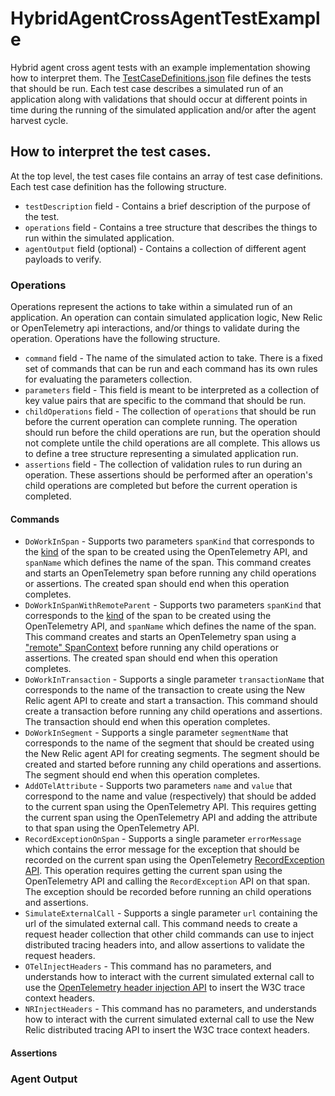 # HybridAgentCrossAgentTestExample

Hybrid agent cross agent tests with an example implementation showing how to interpret them. The [TestCaseDefinitions.json](./TestCaseDefinitions.json) file defines the tests that should be run. Each test case describes a simulated run of an application along with validations that should occur at different points in time during the running of the simulated application and/or after the agent harvest cycle.

## How to interpret the test cases.

At the top level, the test cases file contains an array of test case definitions. Each test case definition has the following structure.

* `testDescription` field - Contains a brief description of the purpose of the test.
* `operations` field - Contains a tree structure that describes the things to run within the simulated application.
* `agentOutput` field (optional) - Contains a collection of different agent payloads to verify.

### Operations

Operations represent the actions to take within a simulated run of an application. An operation can contain simulated application logic, New Relic or OpenTelemetry api interactions, and/or things to validate during the operation. Operations have the following structure.

* `command` field - The name of the simulated action to take. There is a fixed set of commands that can be run and each command has its own rules for evaluating the parameters collection.
* `parameters` field - This field is meant to be interpreted as a collection of key value pairs that are specific to the command that should be run.
* `childOperations` field - The collection of `operations` that should be run before the current operation can complete running. The operation should run before the child operations are run, but the operation should not complete untile the child operations are all complete. This allows us to define a tree structure representing a simulated application run.
* `assertions` field - The collection of validation rules to run during an operation. These assertions should be performed after an operation's child operations are completed but before the current operation is completed.

#### Commands

* `DoWorkInSpan` - Supports two parameters `spanKind` that corresponds to the [kind](https://opentelemetry.io/docs/specs/otel/trace/api/#spankind) of the span to be created using the OpenTelemetry API, and `spanName` which defines the name of the span. This command creates and starts an OpenTelemetry span before running any child operations or assertions. The created span should end when this operation completes.
* `DoWorkInSpanWithRemoteParent` - Supports two parameters `spanKind` that corresponds to the [kind](https://opentelemetry.io/docs/specs/otel/trace/api/#spankind) of the span to be created using the OpenTelemetry API, and `spanName` which defines the name of the span. This command creates and starts an OpenTelemetry span using a ["remote" SpanContext](https://opentelemetry.io/docs/specs/otel/trace/api/#spancontext) before running any child operations or assertions. The created span should end when this operation completes.
* `DoWorkInTransaction` - Supports a single parameter `transactionName` that corresponds to the name of the transaction to create using the New Relic agent API to create and start a transaction. This command should create a transaction before running any child operations and assertions. The transaction should end when this operation completes.
* `DoWorkInSegment` - Supports a single parameter `segmentName` that corresponds to the name of the segment that should be created using the New Relic agent API for creating segments. The segment should be created and started before running any child operations and assertions. The segment should end when this operation completes.
* `AddOTelAttribute` - Supports two parameters `name` and `value` that correspond to the name and value (respectively) that should be added to the current span using the OpenTelemetry API. This requires getting the current span using the OpenTelemetry API and adding the attribute to that span using the OpenTelemetry API.
* `RecordExceptionOnSpan` - Supports a single parameter `errorMessage` which contains the error message for the exception that should be recorded on the current span using the OpenTelemetry [RecordException API](https://opentelemetry.io/docs/specs/otel/trace/api/#record-exception). This operation requires getting the current span using the OpenTelemetry API and calling the `RecordException` API on that span. The exception should be recorded before running an child operations and assertions.
* `SimulateExternalCall` - Supports a single parameter `url` containing the url of the simulated external call. This command needs to create a request header collection that other child commands can use to inject distributed tracing headers into, and allow assertions to validate the request headers.
* `OTelInjectHeaders` - This command has no parameters, and understands how to interact with the current simulated external call to use the [OpenTelemetry header injection API](https://opentelemetry.io/docs/specs/otel/context/api-propagators/#inject) to insert the W3C trace context headers.
* `NRInjectHeaders` - This command has no parameters, and understands how to interact with the current simulated external call to use the New Relic distributed tracing API to insert the W3C trace context headers.

#### Assertions

### Agent Output
